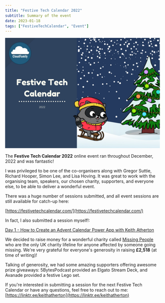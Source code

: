 ```yaml
---
title: "Festive Tech Calendar 2022"
subtitle: Summary of the event
date: 2023-01-18
tags: ["FestiveTechCalendar", "Event"]
---
```


![Festive Tech Calendar main image](/img/2023-01-20-festive-tech-calendar-2022/festive-tech-calendar.jpg "Festive Tech Calendar main image")

The **Festive Tech Calendar 2022** online event ran throughout December, 2022 and was fantastic!

I was privileged to be one of the co-organisers along with Gregor Suttie, Richard Hooper, Simon Lee, and Lisa Hoving. It was great to work with the organising team, speakers, our chosen charity, supporters, and everyone else, to be able to deliver a wonderful event.

There was a huge number of sessions submitted, and all event sessions are still available for catch-up here:

[https://festivetechcalendar.com/](https://festivetechcalendar.com/)

In fact, I also submitted a session myself!:

[Day 1 - How to Create an Advent Calendar Power App with Keith Atherton](https://www.youtube.com/watch?v=njmrT_QScAI&feature=youtu.be&ab_channel=FestiveTechCalendar)

We decided to raise money for a wonderful charity called [Missing People](https://www.missingpeople.org.uk/) who are the only UK charity lifeline for anyone affected by someone going missing. We're very grateful for everyone's generosity in raising **£2,518** (at time of writing)!

Talking of generosity, we had some amazing supporters offering awesome prize giveaways: 5BytesPodcast provided an Elgato Stream Deck, and Avanade provided a festive Lego set.

If you're interested in submitting a session for the next Festive Tech Calendar or have any questions, feel free to reach out to me: [https://linktr.ee/keithatherton](https://linktr.ee/keithatherton)